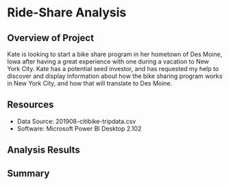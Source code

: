 # Ride-Share Analysis

## Overview of Project

Kate is looking to start a bike share program in her hometown of Des Moine, Iowa after having a great experience with one during a vacation to New York City. Kate has a potential seed investor, and has requested my help to discover and display information about how the bike sharing program works in New York City, and how that will translate to Des Moine. 

## Resources
- Data Source: 201908-citibike-tripdata.csv
- Software: Microsoft Power BI Desktop 2.102

## Analysis Results



## Summary